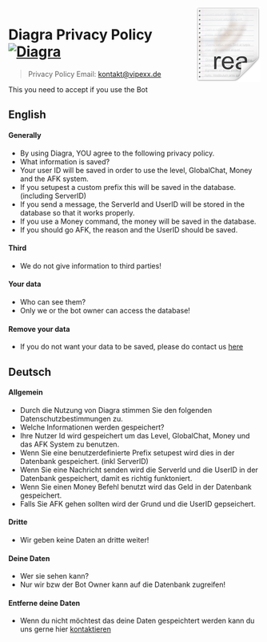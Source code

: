 <img src="icon.png" align="right" />

# Diagra Privacy Policy [![Diagra](https://cdn.rawgit.com/sindresorhus/awesome/d7305f38d29fed78fa85652e3a63e154dd8e8829/media/badge.svg)](https://dsc.gg/diagra-server)
> Privacy Policy
> Email: kontakt@vipexx.de

This you need to accept if you use the Bot

## English

#### Generally

- By using Diagra, YOU agree to the following privacy policy.
- What information is saved?
- Your user ID will be saved in order to use the level, GlobalChat, Money and the AFK system.
- If you setupest a custom prefix this will be saved in the database. (including ServerID)
- If you send a message, the ServerId and UserID will be stored in the database so that it works properly.
- If you use a Money command, the money will be saved in the database.
- If you should go AFK, the reason and the UserID should be saved.

#### Third

- We do not give information to third parties!

#### Your data

- Who can see them?
- Only we or the bot owner can access the database!

#### Remove your data

- If you do not want your data to be saved, please do contact us [here](https://dsc.gg/diagra-server)


## Deutsch

#### Allgemein

- Durch die Nutzung von Diagra stimmen Sie den folgenden Datenschutzbestimmungen zu.
- Welche Informationen werden gespeichert?
- Ihre Nutzer Id wird gespeichert um das Level, GlobalChat, Money und das AFK System zu benutzen.
- Wenn Sie eine benutzerdefinierte Prefix setupest wird dies in der Datenbank gespeichert. (inkl ServerID)
- Wenn Sie eine Nachricht senden wird die ServerId und die UserID in der Datenbank gespeichert, damit es richtig funktoniert.
- Wenn Sie einen Money Befehl benutzt wird das Geld in der Datenbank gespeichert.
- Falls Sie AFK gehen sollten wird der Grund und die UserID gepseichert.

#### Dritte

- Wir geben keine Daten an dritte weiter!

#### Deine Daten

- Wer sie sehen kann?
- Nur wir bzw der Bot Owner kann auf die Datenbank zugreifen!

#### Entferne deine Daten

- Wenn du nicht möchtest das deine Daten gespeichtert werden kann du uns gerne hier [kontaktieren](https://dsc.gg/diagra-server)

